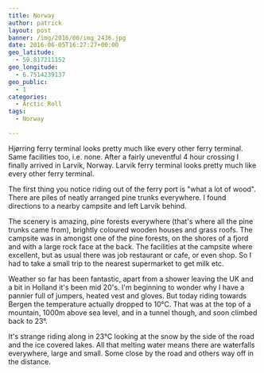 ```yaml
---
title: Norway
author: patrick
layout: post
banner: /img/2016/06/img_2436.jpg
date: 2016-06-05T16:27:27+00:00
geo_latitude:
  - 59.817211152
geo_longitude:
  - 6.7514239137
geo_public:
  - 1
categories:
  - Arctic Roll
tags:
  - Norway

---
```

Hjørring ferry terminal looks pretty much like every other ferry terminal. Same facilities too, i.e. none. After a fairly uneventful 4 hour crossing I finally arrived in Larvik, Norway. Larvik ferry terminal looks pretty much like every other ferry terminal.

The first thing you notice riding out of the ferry port is "what a lot of wood". There are piles of neatly arranged pine trunks everywhere. I found directions to a nearby campsite and left Larvik behind.

The scenery is amazing, pine forests everywhere (that's where all the pine trunks came from), brightly coloured wooden houses and grass roofs. The campsite was in amongst one of the pine forests, on the shores of a fjord and with a large rock face at the back. The facilities at the campsite where excellent, but as usual there was job restaurant or cafe, or even shop. So I had to take a small trip to the nearest supermarket to get milk etc.

Weather so far has been fantastic, apart from a shower leaving the UK and a bit in Holland it's been mid 20's. I'm beginning to wonder why I have a pannier full of jumpers, heated vest and gloves. But today riding towards Bergen the temperature actually dropped to 10°C. That was at the top of a mountain, 1000m above sea level, and in a tunnel though, and soon climbed back to 23°.

It's strange riding along in 23°C looking at the snow by the side of the road and the ice covered lakes. All that melting water means there are waterfalls everywhere, large and small. Some close by the road and others way off in the distance.